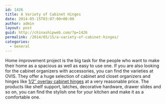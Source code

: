 ```yaml
---
id: 1426
title: A Variety of Cabinet Hinges
date: 2014-05-15T03:07:00+00:00
author: admin
layout: post
guid: http://chinashipweb.com/?p=1426
permalink: /2014/05/15/a-variety-of-cabinet-hinges/
categories:
  - General
---
```

Home improvement project is the big task for the people who want to make their home as a spacious as well as easy to use one. If you are also looking for the cabinet organizers with accessories, you can find the varieties at OVIS. They offer a huge selection of cabinet and closet organizers and hinges like [1/2&#8243; overlay cabinet hinges](http://www.ovisonline.com/12-inch-Overlay-Hinges-C217.aspx) at a very reasonable price. The products like shelf support, latches, decorative hardware, drawer slides and so on, you can find the stylish one for your kitchen and make it as a comfortable one.